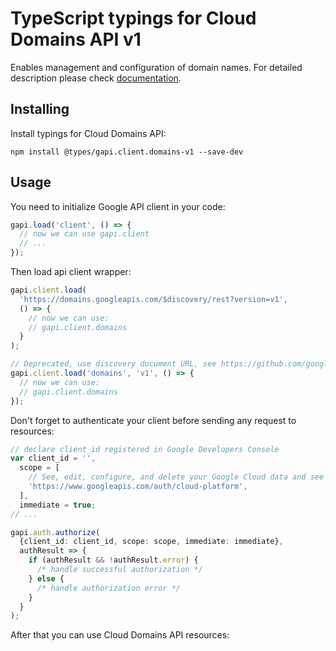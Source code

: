 # TypeScript typings for Cloud Domains API v1

Enables management and configuration of domain names.
For detailed description please check [documentation](https://cloud.google.com/domains/).

## Installing

Install typings for Cloud Domains API:

```
npm install @types/gapi.client.domains-v1 --save-dev
```

## Usage

You need to initialize Google API client in your code:

```typescript
gapi.load('client', () => {
  // now we can use gapi.client
  // ...
});
```

Then load api client wrapper:

```typescript
gapi.client.load(
  'https://domains.googleapis.com/$discovery/rest?version=v1',
  () => {
    // now we can use:
    // gapi.client.domains
  }
);
```

```typescript
// Deprecated, use discovery document URL, see https://github.com/google/google-api-javascript-client/blob/master/docs/reference.md#----gapiclientloadname----version----callback--
gapi.client.load('domains', 'v1', () => {
  // now we can use:
  // gapi.client.domains
});
```

Don't forget to authenticate your client before sending any request to resources:

```typescript
// declare client_id registered in Google Developers Console
var client_id = '',
  scope = [
    // See, edit, configure, and delete your Google Cloud data and see the email address for your Google Account.
    'https://www.googleapis.com/auth/cloud-platform',
  ],
  immediate = true;
// ...

gapi.auth.authorize(
  {client_id: client_id, scope: scope, immediate: immediate},
  authResult => {
    if (authResult && !authResult.error) {
      /* handle successful authorization */
    } else {
      /* handle authorization error */
    }
  }
);
```

After that you can use Cloud Domains API resources: <!-- TODO: make this work for multiple namespaces -->

```typescript

```
